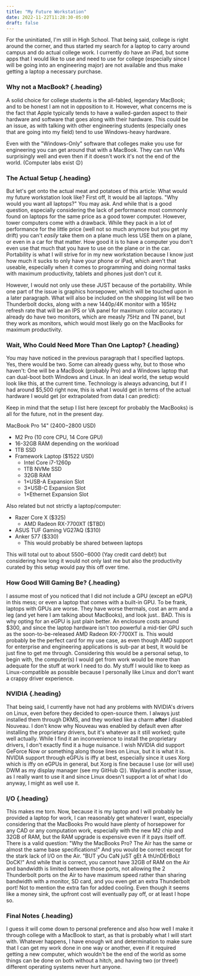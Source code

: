 ```yaml
---
title: "My Future Workstation"
date: 2022-11-22T11:28:30-05:00
draft: false 
---
```


For the uninitiated, I'm still in High School. That being said, college is right
around the corner, and thus started my search for a laptop to carry around
campus and do actual college work. I currently do have an iPad, but some apps
that I would like to use and need to use for college (especially since I will be
going into an engineering major) are not available and thus make getting a
laptop a necessary purchase.

### Why not a MacBook? {.heading}

A solid choice for college students is the all-fabled, legendary MacBook; and to
be honest I am not in opposition to it. However, what concerns me is the fact
that Apple typically tends to have a walled-garden aspect to their hardware and
software that goes along with their hardware. This could be an issue, as with
talking with other engineering students (especially ones that are going into my
field) tend to use Windows-heavy hardware.

Even with the "Windows-Only" software that colleges make you use for engineering
you can get around that with a MacBook. They can run VMs surprisingly well and
even then if it doesn't work it's not the end of the world. (Computer labs exist
😉)

### The Actual Setup {.heading}
But let's get onto the actual meat and potatoes of this article: What would my
future workstation look like? First off, It would be all laptops. "Why would you
want all laptops?" You may ask. And while that is a good question, especially
considering the lack of performance most commonly found on laptops for the same
price as a good tower computer. However, tower computers come with a drawback.
While they pack in a lot of performance for the little price (well not so much
anymore but you get my drift) you can't *easily* take them on a plane much less
USE them on a plane, or even in a car for that matter. How good it is to have a
computer you don't even use that much that you have to use on the plane or in
the car. Portability is what I will strive for in my new workstation because I
know just how much it sucks to only have your phone or iPad, which aren't that
useable, especially when it comes to programming and doing normal tasks with
maximum productivity, tablets and phones just don't cut it.

However, I would not only use these JUST because of the portability. While one
part of the issue is graphics horsepower, which will be touched upon in a later
paragraph. What will also be included on the shopping list will be two
Thunderbolt docks, along with a new 1440p/4K monitor with a 165Hz refresh rate
that will be an IPS or VA panel for maximum color accuracy. I already do have
two monitors, which are measly 75Hz and TN panel, but they work as monitors,
which would most likely go on the MacBooks for maximum productivity.

### Wait, Who Could Need More Than One Laptop? {.heading}

You may have noticed in the previous paragraph that I specified laptops.  Yes,
there would be two. Some can already guess why, but to those who haven't: One
will be a MacBook (probably  Pro) and a Windows laptop that can dual-boot both
Windows and Linux. In an ideal world, the setup would look like this, at the
current time. Technology is always advancing, but if I had around $5,500 right
now, this is what I would get in terms of the actual hardware I would get (or
extrapolated from data I can predict):

Keep in mind that the setup I list here (except for probably the MacBooks) is
all for the future, not in the present day.

MacBook Pro 14" ($2400-$2800 USD)
  - M2 Pro (10 core CPU, 14 Core GPU)
  - 16-32GB RAM depending on the workload
  - 1TB SSD
- Framework Laptop ($1522 USD)
  - Intel Core i7-1260p
  - 1TB NVMe SSD
  - 32GB RAM
  - 1&times;USB-A Expansion Slot
  - 3&times;USB-C Expansion Slot
  - 1&times;Ethernet Expansion Slot

Also related but not strictly a laptop/computer:

- Razer Core X ($325)
  - AMD Radeon RX-7700XT ($TBD)
- ASUS TUF Gaming VG27AQ ($310)
- Anker 577 ($330)
  - This would probably be shared between laptops

This will total out to about $5500-$6000 (Yay credit card debt!) but considering
how long it would not only last me but also the productivity curated by this
setup would pay this off over time.

### How Good Will Gaming Be? {.heading}

I assume most of you noticed that I did not include a GPU (except an eGPU) in
this mess; or even a laptop that comes with a built-in GPU. To be frank, laptops
with GPUs are worse. They have worse thermals, cost an arm and a leg (and yet
here I am talking about MacBooks), and look just.. BAD.  This is why opting for
an eGPU is just plain better. An enclosure costs around $300, and since the
laptop hardware isn't too powerful a mid-tier GPU such as the
soon-to-be-released AMD Radeon RX-7700XT is. This would probably be the perfect
card for my use case, as even though AMD support for enterprise and engineering
applications is sub-par at best, It would be just fine to get me through.
Considering this would be a personal setup, to begin with, the computer(s) I
would get from work would be more than adequate for the stuff at work I need to
do. My stuff I would like to keep as Linux-compatible as possible because I
personally like Linux and don't want a crappy driver experience.
### NVIDIA {.heading}

That being said, I currently have not had any problems with NVIDIA's drivers on
Linux, even before they decided to open-source them. I always just installed
them through DKMS, and they worked like a charm **after** I disabled Nouveau. I
don't know why Nouveau was enabled by default even after installing the
proprietary drivers, but it's whatever as it still worked; quite well actually.
While I find it an inconvenience to install the proprietary drivers, I don't
exactly find it a huge nuisance. I wish NVIDIA did support GeForce Now or
something along those lines on Linux, but it is what it is. NVIDIA support
through eGPUs is iffy at best, especially since it uses Xorg which is iffy on
eGPUs in general, but Xorg is fine because I use (or will use) DWM as my display
manager (see my GitHub 😉). Wayland is another issue, as I really want to use it
and since Linux doesn't support a lot of what I do anyway, I might as well use
it.
### I/O {.heading}

This makes me torn. Now, because it is my laptop and I will probably be provided
a laptop for work, I can reasonably get whatever I want, especially considering
that the MacBooks Pro would have plenty of horsepower for any CAD or any
computation work, especially with the new M2 chip and 32GB of RAM, but the RAM
upgrade is expensive even if it pays itself off. There is a valid question: "Why
the MacBooks Pro? The Air has the same or almost the same base specifications!"
And you would be correct except for the stark lack of I/O on the Air. "BUT yOu
CaN juST gEt A thUnDErBoLt DoCK!" And while that is correct, you cannot have
32GB of RAM on the Air and bandwidth is limited between those ports, not
allowing the 2 Thunderbolt ports on the Air to have maximum speed rather than
sharing bandwidth with a monitor, SD card, and you even get an extra Thunderbolt
port! Not to mention the extra fan for added cooling. Even though it seems like
a money sink, the upfront cost will eventually pay off, or at least I hope so.
### Final Notes {.heading}

I guess it will come down to personal preference and also how well I make it
through college with a MacBook to start, as that is probably what I will start
with. Whatever happens, I have enough wit and determination to make sure that I
can get my work done in one way or another, even if it required getting a new
computer, which wouldn't be the end of the world as some things can be done on
both without a hitch, and having two (or three!) different operating systems
never hurt anyone.
